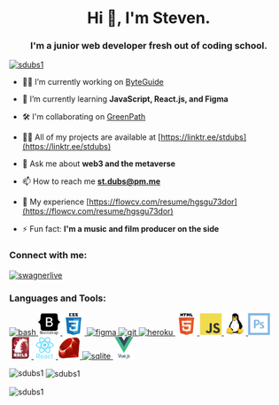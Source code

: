 <h1 align="center">Hi 👋, I'm Steven.</h1>
<h3 align="center">I'm a junior web developer fresh out of coding school.</h3>

<div align="left"> <a href="https://github.com/ryo-ma/github-profile-trophy"><img src="https://github-profile-trophy.vercel.app/?username=sdubs1" alt="sdubs1" style="max-width: 75%"/></a> </div>

- 👷‍♂️ I’m currently working on [ByteGuide](https://byteguide1-79d2e3e13680.herokuapp.com/)

- 🌱 I’m currently learning **JavaScript, React.js, and Figma**

- 🛠️ I'm collaborating on [GreenPath](https://www.greenpath.bio)

- 👨‍💻 All of my projects are available at [https://linktr.ee/stdubs](https://linktr.ee/stdubs)

- 💬 Ask me about **web3 and the metaverse**

- 📫 How to reach me **st.dubs@pm.me**

- 📄 My experience [https://flowcv.com/resume/hgsgu73dor](https://flowcv.com/resume/hgsgu73dor)

- ⚡ Fun fact: **I'm a music and film producer on the side**

<h3 align="left">Connect with me:</h3>
<p align="left">
<a href="https://linkedin.com/in/swagnerlive" target="blank"><img align="center" src="https://raw.githubusercontent.com/rahuldkjain/github-profile-readme-generator/master/src/images/icons/Social/linked-in-alt.svg" alt="swagnerlive" height="30" width="40" /></a>
</p>

<h3 align="left">Languages and Tools:</h3>
<p align="left"> <a href="https://www.gnu.org/software/bash/" target="_blank" rel="noreferrer"> <img src="https://www.vectorlogo.zone/logos/gnu_bash/gnu_bash-icon.svg" alt="bash" width="40" height="40"/> </a> <a href="https://getbootstrap.com" target="_blank" rel="noreferrer"> <img src="https://raw.githubusercontent.com/devicons/devicon/master/icons/bootstrap/bootstrap-plain-wordmark.svg" alt="bootstrap" width="40" height="40"/> </a> <a href="https://www.w3schools.com/css/" target="_blank" rel="noreferrer"> <img src="https://raw.githubusercontent.com/devicons/devicon/master/icons/css3/css3-original-wordmark.svg" alt="css3" width="40" height="40"/> </a> <a href="https://www.figma.com/" target="_blank" rel="noreferrer"> <img src="https://www.vectorlogo.zone/logos/figma/figma-icon.svg" alt="figma" width="40" height="40"/> </a> <a href="https://git-scm.com/" target="_blank" rel="noreferrer"> <img src="https://www.vectorlogo.zone/logos/git-scm/git-scm-icon.svg" alt="git" width="40" height="40"/> </a> <a href="https://heroku.com" target="_blank" rel="noreferrer"> <img src="https://www.vectorlogo.zone/logos/heroku/heroku-icon.svg" alt="heroku" width="40" height="40"/> </a> <a href="https://www.w3.org/html/" target="_blank" rel="noreferrer"> <img src="https://raw.githubusercontent.com/devicons/devicon/master/icons/html5/html5-original-wordmark.svg" alt="html5" width="40" height="40"/> </a> <a href="https://developer.mozilla.org/en-US/docs/Web/JavaScript" target="_blank" rel="noreferrer"> <img src="https://raw.githubusercontent.com/devicons/devicon/master/icons/javascript/javascript-original.svg" alt="javascript" width="40" height="40"/> </a> <a href="https://www.linux.org/" target="_blank" rel="noreferrer"> <img src="https://raw.githubusercontent.com/devicons/devicon/master/icons/linux/linux-original.svg" alt="linux" width="40" height="40"/> </a> <a href="https://www.photoshop.com/en" target="_blank" rel="noreferrer"> <img src="https://raw.githubusercontent.com/devicons/devicon/master/icons/photoshop/photoshop-line.svg" alt="photoshop" width="40" height="40"/> </a> <a href="https://rubyonrails.org" target="_blank" rel="noreferrer"> <img src="https://raw.githubusercontent.com/devicons/devicon/master/icons/rails/rails-original-wordmark.svg" alt="rails" width="40" height="40"/> </a> <a href="https://reactjs.org/" target="_blank" rel="noreferrer"> <img src="https://raw.githubusercontent.com/devicons/devicon/master/icons/react/react-original-wordmark.svg" alt="react" width="40" height="40"/> </a> <a href="https://www.ruby-lang.org/en/" target="_blank" rel="noreferrer"> <img src="https://raw.githubusercontent.com/devicons/devicon/master/icons/ruby/ruby-original.svg" alt="ruby" width="40" height="40"/> </a> <a href="https://www.sqlite.org/" target="_blank" rel="noreferrer"> <img src="https://www.vectorlogo.zone/logos/sqlite/sqlite-icon.svg" alt="sqlite" width="40" height="40"/> </a> <a href="https://vuejs.org/" target="_blank" rel="noreferrer"> <img src="https://raw.githubusercontent.com/devicons/devicon/master/icons/vuejs/vuejs-original-wordmark.svg" alt="vuejs" width="40" height="40"/> </a> </p>

<p><img align="left" src="https://github-readme-stats.vercel.app/api/top-langs?username=sdubs1&show_icons=true&locale=en&layout=compact" alt="sdubs1" /></p>

<p>&nbsp;<img align="center" src="https://github-readme-stats.vercel.app/api?username=sdubs1&show_icons=true&locale=en" alt="sdubs1" /></p>

<p><img align="center" src="https://github-readme-streak-stats.herokuapp.com/?user=sdubs1&" alt="sdubs1" /></p>

